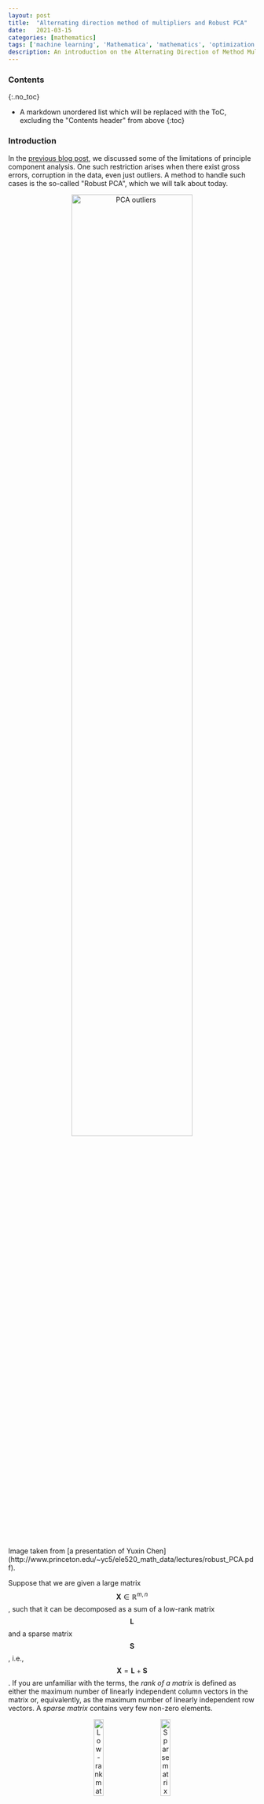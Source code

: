 ```yaml
---
layout: post
title:  "Alternating direction method of multipliers and Robust PCA"
date:   2021-03-15
categories: [mathematics]
tags: ['machine learning', 'Mathematica', 'mathematics', 'optimization', 'statistics']
description: An introduction on the Alternating Direction of Method Multipliers and how it can be applied to Robust PCA
---
```


### Contents
{:.no_toc}

* A markdown unordered list which will be replaced with the ToC, excluding the "Contents header" from above
{:toc}

### Introduction
In the [previous blog post](https://ekamperi.github.io/mathematics/2021/02/23/pca-limitations.html), we discussed some of the limitations of principle component analysis. One such restriction arises when there exist gross errors, corruption in the data, even just outliers. A method to handle such cases is the so-called "Robust PCA", which we will talk about today. 

<p align="center">
 <img style="width: 70%; height: 70%" src="{{ site.url }}/images/robust_pca/pca_outliers.png" alt="PCA outliers">
</p>
Image taken from [a presentation of Yuxin Chen](http://www.princeton.edu/~yc5/ele520_math_data/lectures/robust_PCA.pdf).

Suppose that we are given a large matrix $$\mathbf{X}\in \mathbb{R}^{m,n}$$, such that it can be decomposed as a sum of a
low-rank matrix $$\mathbf{L}$$ and a sparse matrix $$\mathbf{S}$$, i.e., $$\mathbf{X} = \mathbf{L} + \mathbf{S}$$.
If you are unfamiliar with the terms, the *rank of a matrix* is defined as either the maximum number of linearly
independent column vectors in the matrix or, equivalently, as the maximum number of linearly independent row vectors.
A *sparse matrix* contains very few non-zero elements.

<p align="center">
  <img alt="Low-rank matrix example" src="{{ site.url }}/images/robust_pca/low_rank_matrix.png" width="20%" height="20%">
&nbsp; &nbsp; &nbsp; &nbsp;
  <img alt="Sparse matrix example" src="{{ site.url }}/images/robust_pca/sparse_matrix.png" width="20%" height="20%">
</p>
**Left**: Low-rank matrix. Only the first and the last columns are linearly independent. **Right**: Sparse matrix. Only three elements are non-zero.

Alright, so our problem is akin to decomposing the image on the left as the sum of the two images on the right:

<p align="center">
 <img style="width: 70%; height: 70%" src="{{ site.url }}/images/robust_pca/rpca_example0.png" alt="Robust PCA example">
</p>
Image taken from [a presentation of Yuxin Chen](http://www.princeton.edu/~yc5/ele520_math_data/lectures/robust_PCA.pdf).

In this setup, we do not know the rank of matrix $$\mathbf{L}$$, nor the positions of the zeros in the sparse matrix $$\mathbf{S}$$ or even how many of them there are. The optimization problem we are called to solve is:

$$
\mathop{\mathrm{arg\,min}}_{L,S} \,\,\mathop{\mathrm{rank}}(\mathbf{L}) + \lambda \left\Vert \mathbf{S}\right\Vert_{\infty}, \,\, s.t. \mathbf{X} = \mathbf{L} + \mathbf{S}
$$

Where $$\left\Vert \mathbf{S}\right\Vert_\infty$$ is the *infinity norm* that goes down as the non-zero elements of a matrix go down.
The parameter $$\lambda$$ defines the relative contribution of the two terms in the optimization objective. If we assume a large
value for $$\lambda$$, then the optimizer will try harder to decrease the density of the matrix $$\mathbf{S}$$ to achieve
sparseness.

However, the above formulation is literally a disaster in an optimization context. We have twice as many unknown as knowns, the problem has a combinatorial complexity and both terms are non-convex. Since we really like optimizing convex functions, we replace the original problem with a new one, that is "relaxed" in such a way that it now is convex:

$$
\mathop{\mathrm{arg\,min}}_{L,S} \,\, \left\Vert \mathbf{L}\right\Vert_* + \lambda \left\Vert \mathbf{S}\right\Vert_1, \,\, s.t. \mathbf{X} = \mathbf{L} + \mathbf{S}
$$

Where $$\left\Vert \mathbf{L}\right\Vert_*$$ is the nuclear norm of matrix $$\mathbf{L}$$, i.e.,
the sum of $$\mathbf{L}$$'s singular values which is used as a proxy for the rank of the matrix
$$\left\Vert \mathbf{L}\right\Vert_* \stackrel{\text{def}}{=} \sum_i \sigma_i(\mathbf{L})$$ and $$\left\Vert \mathbf{S}\right\Vert_1$$
is the *element-wise* $$\ell_1$$ norm $$\left\Vert \mathbf{S}\right\Vert_1 \stackrel{\text{def}}{=} \sum_{ij} |S_{ij}|$$.

### When is $$\mathbf{X} = \mathbf{L} + \mathbf{S}$$ separation meaningful?
1. When $$\mathbf{L}$$ is not sparse, e.g., its singular values are reasonably spread out.
2. When $$\mathbf{S}$$ is not low rank, e.g., it does not have all non zero elements in a column or in a few columns.

Otherwise, the decomposition is simply not feasible.

### Applications of Robust PCA
*	**Video surveillance**. The background variations of a video are modeled as a low-rank matrix, and the foreground objects such as pedestrians and cars are modeled as sparse errors superimposed on the low-rank background. How do we do that? We take every frame and reshape it into a long column vector, and then we use these long column vectors to construct the matrix $$\mathbf{X}$$. E.g., in the following case, the video consists of 100 frames.
<p align="center">
 <img style="width: 70%; height: 70%" src="{{ site.url }}/images/robust_pca/rpca_video.png" alt="Robust PCA in video surveillance">
</p>Image taken [from here](https://cs205tsqr.weebly.com/motivation.html).
*	**Latent semantic indexing**. The basic idea here is to generate a document versus term matrix whose entries reflect a term's relevance in a document. Then, the decomposing $$\mathbf{X} = \mathbf{L} + \mathbf{S}$$, $$\mathbf{L}$$ would capture the common words and $$\mathbf{S}$$ the few terms that would distinguish the documents. 
*	**Ranking and recommendation systems**.
*	**Face recognition**. Removing shadows, specularities, and reflections from facial images.
<p align="center">
 <img style="width: 80%; height: 80%" src="{{ site.url }}/images/robust_pca/rpca_faces.png" alt="Robust PCA in face recognition">
</p>Image taken [from here](https://arxiv.org/pdf/0912.3599.pdf).

### Augmented Lagrangian method 

The augmented Lagrangian of the optimization problem is:

$$
\mathcal{L}(\mathbf{L},\mathbf{S},\mathbf{Y}) = 
\underbrace{\left\Vert\mathbf{L}\right\Vert _*+ \lambda \left\Vert \mathbf{S}\right\Vert_1 + \left<{\mathbf{Y},\mathbf{X}-\mathbf{L}-\mathbf{S}}\right>}_{\text{Standard Lagrangian}} + \underbrace{\frac{\rho}{2} \left\Vert \mathbf{X} - \mathbf{L} -\mathbf{S}\right\Vert_2^2}_{\text{Augmented Lagrangian term}}
$$

Where $$\left<{\mathbf{A},\mathbf{B}}\right>=\text{trace}(\mathbf{A}^*\mathbf{B})$$. The quadratic penalty is added to make the objective strongly convex when
$$\rho$$ is large. This helps convergence without assumptions like strict convexity or even finiteness of the minimized function. Also, the penalty is softer than a barrier, as the iterates are no longer confined to the feasible space.  Anyway, a generic ALM algorithm would solve the optimization problem by repeatedly doing the following calculations:

$$
(\mathbf{L}_{k+1}, \mathbf{S}_{k+1}) = \mathop{\mathrm{arg\,min}}_{L,S} \,\,\mathcal{L}(\mathbf{L},\mathbf{S},\mathbf{Y}_k)
$$

And then updating the Lagrange multipliers:

$$
\mathbf{Y}_{k+1}=\underbrace{\mathbf{Y}_k + \rho \underbrace{(\mathbf{X}-\mathbf{L}_{k+1} - \mathbf{S}_{k+1})}_{\text{residual error}}}_{\text{running sum of residual errors}}
$$

However, the first step is usually as expensive as solving the initial problem. So we need to do better than this. In the literature, there are dozens of methods designed to solve the problem above. One such method is the so-called **Alternating Direction Method of Multipliers**. ADMM splits the minimization problem into two smaller and easier to tackle subproblems, where $$\mathbf{L}, \mathbf{S}$$ are minimized separately, rather than jointly:

$$
\begin{align*}
\mathbf{L}_{k+1} &= \mathop{\mathrm{arg\,min}}_{L} \,\,\mathcal{L}(\mathbf{L}, \mathbf{S}_k, \mathbf{Y}_k)\\
\mathbf{S}_{k+1} &= \mathop{\mathrm{arg\,min}}_{S} \,\, \mathcal{L}(\mathbf{L}_{k+1}, \mathbf{S}, \mathbf{Y}_k)\\
\mathbf{Y}_{k+1} &= \mathbf{Y}_k + \rho(\mathbf{X} - \mathbf{L}_{k+1} - \mathbf{S}_{k+1}), \,\,\rho>0
\end{align*}
$$

ADMM for solving convex problems globally converges for any penalty parameter $$\rho > 0$$ with a sublinear rate $$\mathcal{O}(1/k)$$.
I listened to Stephen Boyd's talk on ADMM, and he said this. For every *specific* optimization problem, a better optimization algorithm than ADMM probably exists. However, as a generic algorithm that can be applied to pretty much every case and give reasonably good results after a few iterations, ADMM is top.

The linear and quadratic terms of the augmented Lagrangian can be combined, by "completing" the square:

$$
\begin{align*}
\mathbf{L}_{k+1} &= \mathop{\mathrm{arg\,min}}_L \,\, \left\{ \left\Vert\mathbf{L}\right\Vert_* + \frac{\rho}{2}\left\Vert \mathbf{X}_k-\mathbf{L}-\mathbf{S}_k + (1/\rho)\mathbf{Y}_k\right\Vert_2^2\right\}\\
\mathbf{S}_{k+1} &= \mathop{\mathrm{arg\,min}}_S \,\, \left\{ \lambda\left\Vert\mathbf{S}\right\Vert_1 + \frac{\rho}{2}\left\Vert \mathbf{X}_k-\mathbf{L}_{k+1}-\mathbf{S}_k + (1/\rho)\mathbf{Y}_k\right\Vert_2^2\right\}\\
\mathbf{Y}_{k+1} &=\mathbf{Y}_k + \rho\left(\mathbf{X} -\mathbf{L}_{k+1} - \mathbf{S}_{k+1}\right)
\end{align*}
$$

Sometimes, the transformation $$\mathbf{U}=(1/\rho)\mathbf{Y}$$ is used to simplify the expressions above.

This is equivalent to:

$$
\begin{aligned}
\mathbf{L}_{k+1} &=\mathrm{SVT}_{1/\rho}\left(\mathbf{X}-\mathbf{S}_{k}+\frac{1}{\rho} \mathbf{Y}_{k}\right) \\
\mathbf{S}_{k+1} &=\mathrm{ST}_{\lambda/\rho}\left(\mathbf{X}-\mathbf{L}_{k+1}+\frac{1}{\rho} \mathbf{Y}^{t}\right) \\
\mathbf{Y}_{k+1} &=\mathbf{Y}_{k}+\rho\left(\mathbf{X}-\mathbf{L}_{k+1}-\mathbf{S}^{k+1}\right)
\end{aligned}
$$

Where $$\mathrm{SVT}_{\tau}(\mathbf{X})=\mathbf{U} \mathcal{S}_{\tau}(\mathbf{\Sigma}) \mathbf{V}^{*}$$, is the singular
value thresholding operator. And $$\mathcal{S}_{\tau}(x)=\operatorname{sgn}(x)\max(\mid x \mid-\tau, 0)$$ is the soft
thresholding operator.

A remarkable fact is that there is no need for tuning the scalar $$\lambda$$ most of the time. There is a universal value that works well, $$\lambda = \frac{1}{\sqrt{\mathrm{max}(m,n)}}$$. However, if assumptions are only partially valid, the optimal value of $$\lambda$$ may vary slightly. For example, if the matrix $$\mathbf{S}$$ is very sparse, we may need to increase $$\lambda$$ to recover matrices $$\mathbf{L}$$ of larger rank.

### Example code in Mathematica

The following code implements the Alternating Direction of Method Multipliers:

{% highlight mathematica %}
{% raw %}
(* Define the shrinkage operator aka thresholding operator *)
Shrink[t_, x_] := Sign[x]*Map[Max[#, 0] &, Abs[x] - t, {2}]

RobustPCA[X_] :=
 Module[{m, n, ρ, λ, i, U, Σ, V, L, S, Y, 
   error, tolerance},
  L = ConstantArray[0, Dimensions[X]];
  S = ConstantArray[0, Dimensions[X]];
  Y = ConstantArray[0, Dimensions[X]];
  {m, n} = Dimensions[X];
  ρ = m*n/(4 Norm[X, 1]);
  λ = 1./Sqrt[Max[Dimensions[X]]];
  tolerance = 10^-17*Norm[X, "Frobenius"];
  Print[tolerance];
  error = Infinity;
  errors =
   Reap[
    For[i = 1, i <= 10^4 && error > tolerance, i++,
     {U, Σ, V} = 
      SingularValueDecomposition[X - S + (1/ρ)*Y];
     L = U . Shrink[1/ρ, Σ] . Transpose[V];
     S = Shrink[λ /ρ, X - L + (1/ρ)*Y];
     Y = Y + ρ*(X - L - S);
     error = Norm[X - L - S, "Frobenius"];
     Sow[error];
     ]];
  {{L, S}, errors}
]
{% endraw %}
{% endhighlight %}
 
Here is the output of running the above implementation on a rainbow image:

{% highlight mathematica %}
{% raw %}
origImg =
 ColorConvert[
  ImageResize[Import["C:\\Users\\stathis\\Desktop\\rainbow.jpg"], 200],
  "Grayscale"]

(* Add some salt-and-pepper noise *)
corruptedImg = ImageAdd[
  origImg, 
  RandomImage[CauchyDistribution[0, 0.02], ImageDimensions@origImg]
  ]
  
X = ImageData[corruptedImg];
{{L, S}, errors} = RobustPCA[X];
Style[Image /@ {X, L, S}, ImageSizeMultipliers -> 1]
{% endraw %}
{% endhighlight %}

<p align="center">
 <img style="width: 70%; height: 70%" src="{{ site.url }}/images/robust_pca/example_rainbow.png" alt="Robust PCA example">
</p>

And this is the result of running it on a selfie of mine:
<p align="center">
 <img style="width: 70%; height: 70%" src="{{ site.url }}/images/robust_pca/example_me.png" alt="Robust PCA example">
</p>

Last, we run the algorithm on a corrupted **low-rank image**:

{% highlight mathematica %}
{% raw %}
Clear[a, b];
a = Join[ConstantArray[0, {50, 50}], ConstantArray[1, {50, 50}]];
b = Reverse[a];
origImg = Image[Join[a, b, 2]]

corruptedImg = ImageAdd[
  origImg, 
  RandomImage[CauchyDistribution[0, 0.1], ImageDimensions@origImg]
  ]

X = ImageData[corruptedImg];
{{L, S}, errors} = RobustPCA[X];  
{% endraw %}
{% endhighlight %}

<p align="center">
 <img style="width: 70%; height: 70%" src="{{ site.url }}/images/robust_pca/example_checker.png" alt="Robust PCA example">
</p>
